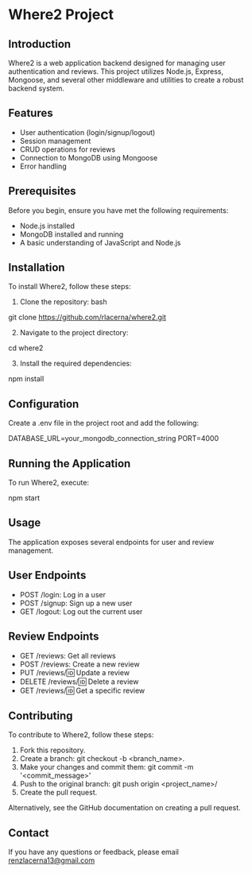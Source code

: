 # Where2 Project

## Introduction

Where2 is a web application backend designed for managing user authentication and reviews. This project utilizes Node.js, Express, Mongoose, and several other middleware and utilities to create a robust backend system.

## Features

* User authentication (login/signup/logout)
* Session management
* CRUD operations for reviews
* Connection to MongoDB using Mongoose
* Error handling

## Prerequisites

Before you begin, ensure you have met the following requirements:

* Node.js installed
* MongoDB installed and running
* A basic understanding of JavaScript and Node.js

## Installation

To install Where2, follow these steps:

1. Clone the repository:
bash

git clone https://github.com/rlacerna/where2.git

2. Navigate to the project directory:

cd where2

3. Install the required dependencies:

npm install

## Configuration

Create a .env file in the project root and add the following:

DATABASE_URL=your_mongodb_connection_string
PORT=4000

## Running the Application

To run Where2, execute:

npm start

## Usage

The application exposes several endpoints for user and review management.

## User Endpoints

* POST /login: Log in a user
* POST /signup: Sign up a new user
* GET /logout: Log out the current user
## Review Endpoints

* GET /reviews: Get all reviews
* POST /reviews: Create a new review
* PUT /reviews/:id: Update a review
* DELETE /reviews/:id: Delete a review
* GET /reviews/:id: Get a specific review

## Contributing

To contribute to Where2, follow these steps:

1. Fork this repository.
2. Create a branch: git checkout -b <branch_name>.
3. Make your changes and commit them: git commit -m '<commit_message>'
4. Push to the original branch: git push origin <project_name>/<location>
5. Create the pull request.

Alternatively, see the GitHub documentation on creating a pull request.

## Contact

If you have any questions or feedback, please email renzlacerna13@gmail.com
